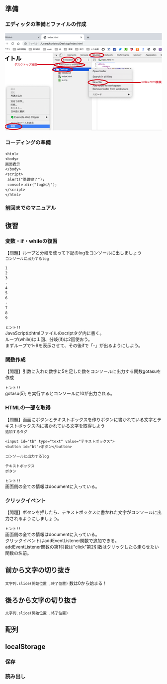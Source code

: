 ## 準備  

### エディッタの準備とファイルの作成
![chrome_devtoolsのエディッタ](chrome_editer.png "")

### コーディングの準備
```
<html>
<body>
画面表示
</body>
<script>
 alert("準備完了");
 console.dir("log出力");
</script>
</html>
```

### 前回までのマニュアル  





## 復習  
### 変数・if・whileの復習  
【問題】ループと分岐を使って下記のlogをコンソールに出しましょう   
 ` コンソールに出力するlog ` 
```
1
2
3
-
4
5
6
-
7
8
9
```
  
   
` ヒント!! `  
JavaScriptはhtmlファイルのscriptタグ内に書く。　　  
ループ(while)は１回、分岐(if)は2回使おう。    
まずループで1~9を表示させて、その後ifで「-」が出るようにしよう。  


### 関数作成  
【問題】引数に入れた数字に5を足した数をコンソールに出力する関数gotasuを作成   

` ヒント!! `  
gotasu(5); を実行するとコンソールに10が出力される。   


### HTMLの一部を取得    
【問題】画面にボタンとテキストボックスを作りボタンに書かれている文字とテキストボックス内に書かれている文字を取得しよう   
 `追加するタグ `  
```
<input id="tb" type="text" value="テキストボックス">
<button id="bt">ボタン</button>
```
   

 ` コンソールに出力するlog ` 
```
テキストボックス
ボタン
```
   

` ヒント!! `  
画面側の全ての情報はdocumentに入っている。    


### クリックイベント  
【問題】ボタンを押したら、テキストボックスに書かれた文字がコンソールに出力されるようにしましょう。

` ヒント!! `  
画面側の全ての情報はdocumentに入っている。   
クリックイベントはaddEventListener関数で追加できる。  
addEventListener関数の第1引数は"click"第2引数はクリックしたら走らせたい関数の名前。   



## 前から文字の切り抜き  
 ` 文字列.slice(開始位置 ,終了位置) ` 
数は0から始まる！


## 後ろから文字の切り抜き  
 ` 文字列.slice(開始位置 ,終了位置) ` 


## 配列  



## localStorage  

### 保存

### 読み出し